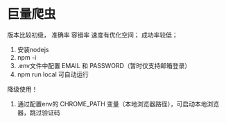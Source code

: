 巨量爬虫
==========
版本比较初级， 准确率 容错率 速度有优化空间；
成功率较低；

1. 安装nodejs
2. npm -i
3. .env文件中配置 EMAIL 和 PASSWORD（暂时仅支持邮箱登录）
4. npm run local 可自动运行
   
降级使用！
1. 通过配置env的 CHROME_PATH 变量（本地浏览器路径），可启动本地浏览器，跳过验证码

